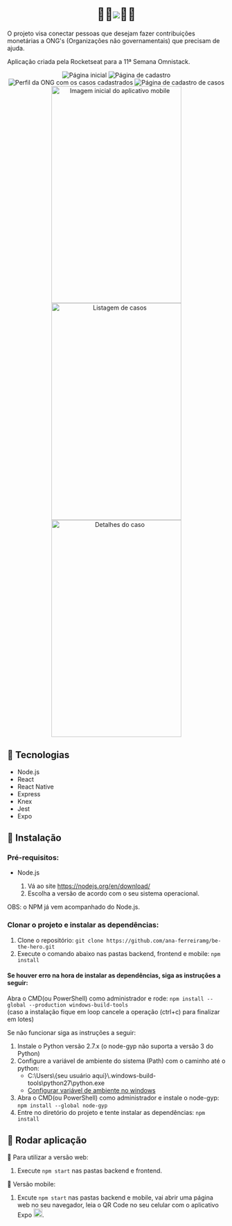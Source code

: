 <h1 align="center">🦸‍♀️<img src="./front/src/assets/logo.svg">🦸‍♂️</h1>
<p> O projeto visa conectar pessoas que desejam fazer contribuições monetárias a ONG's (Organizações não governamentais) que precisam de ajuda.</p>
<p>Aplicação criada pela Rocketseat para a 11ª Semana Omnistack.</p>

<div align="center">
  <img src="./imgs_readme/be_the_hero.png" alt="Página inicial">
  <img src="./imgs_readme/be_the_hero1.png" alt="Página de cadastro">
  <img src="./imgs_readme/be_the_hero2.png" alt="Perfil da ONG com os casos cadastrados">
  <img src="./imgs_readme/be_the_hero3.png" alt="Página de cadastro de casos">
  <img width="300px" height="500px" src="./imgs_readme/be_the_hero_mobile.png" alt="Imagem inicial do aplicativo mobile">
  <img width="300px" height="500px" src="./imgs_readme/be_the_hero_mobile1.png" alt="Listagem de casos">
  <img width="300px" height="500px" src="./imgs_readme/be_the_hero_mobile2.png" alt="Detalhes do caso">
</div>

<h2>🚀 Tecnologias</h2>
<ul>
  <li>Node.js</li>
  <li>React</li>
  <li>React Native</li>
  <li>Express</li>
  <li>Knex</li>
  <li>Jest</li>
  <li>Expo</li>
</ul>

<h2>🔧 Instalação</h2>
<h3>Pré-requisitos:</h3>
<ul>
  <li>Node.js</li>
  <ol>
    <li>Vá ao site <a href="https://nodejs.org/en/download/" title="Site Node.js">https://nodejs.org/en/download/</a></li>
    <li>Escolha a versão de acordo com o seu sistema operacional.</li>
  </ol>
</ul>
<span>OBS: o NPM já vem acompanhado do Node.js.</span>

<h3>Clonar o projeto e instalar as dependências:</h3>
<ol>
  <li>Clone o repositório:
    <code>git clone https://github.com/ana-ferreiramg/be-the-hero.git</code>
  </li>
  <li>Execute o comando abaixo nas pastas backend, frontend e mobile:
    <code>npm install</code>
  </li>
</ol>

<h4><strong>Se houver erro na hora de instalar as dependências, siga as instruções a seguir:</strong></h4>
<p>
    Abra o CMD(ou PowerShell) como administrador e rode: <code>npm install --global --production windows-build-tools</code>
    <br/><span>(caso a instalação fique em loop cancele a operação (ctrl+c) para finalizar em lotes)</span>
</p>

Se não funcionar siga as instruções a seguir:

<ol>
    <li>Instale o Python versão 2.7.x (o node-gyp não suporta a versão 3 do Python)</li>
    <li>Configure a variável de ambiente do sistema (Path) com o caminho até o python:
        <ul>
            <li>C:\Users\{seu usuário aqui}\.windows-build-tools\python27\python.exe</li>
            <li><a href="https://medium.com/@victorromariopazdejesus/python-3-configurando-vari%C3%A1veis-de-ambiente-no-windows-10-63059c7192e6">Configurar variável de ambiente no windows</a></li>
        </ul>
    </li>
    <li>Abra o CMD(ou PowerShell) como administrador e instale o node-gyp: <code>npm install --global node-gyp</code></li>
    <li>Entre no diretório do projeto e tente instalar as dependências: <code>npm install</code></li>
</ol>

<h2>🚩 Rodar aplicação</h2>
<p>🔸 Para utilizar a versão web:</p>
<ol>
  <li>Execute <code>npm start</code> nas pastas backend e frontend.</li>
</ol>
<p>🔸 Versão mobile:</p>
<ol>
  <li>Excute <code>npm start</code> nas pastas backend e mobile, vai abrir uma página web no seu navegador, leia o QR Code no seu celular com o aplicativo Expo <img src="./imgs_readme/expo.png" width="20px" height="20px">.</li>
</ol>
